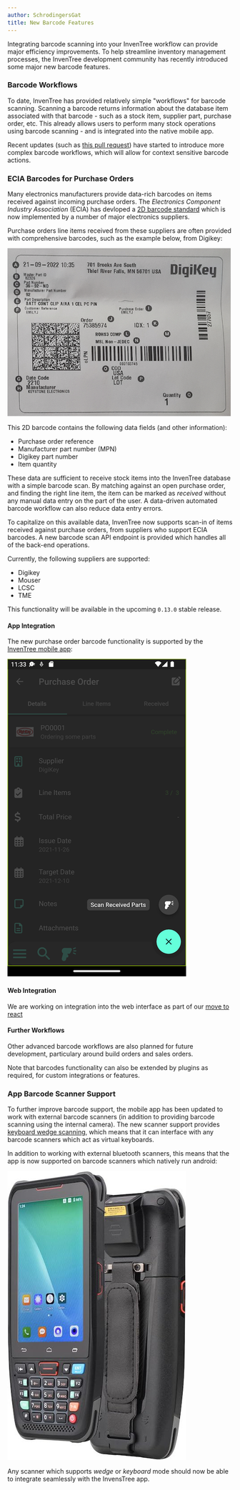 ```yaml
---
author: SchrodingersGat
title: New Barcode Features
---
```


Integrating barcode scanning into your InvenTree workflow can provide major efficiency improvements. To help streamline inventory management processes, the InvenTree development community has recently introduced some major new barcode features.

### Barcode Workflows

To date, InvenTree has provided relatively simple "workflows" for barcode scanning. Scanning a barcode returns information about the database item associated with that barcode - such as a stock item, supplier part, purchase order, etc. This already allows users to perform many stock operations using barcode scanning - and is integrated into the native mobile app.

Recent updates (such as [this pull request](https://github.com/inventree/InvenTree/pull/5509)) have started to introduce more complex barcode workflows, which will allow for context sensitive barcode actions.

### ECIA Barcodes for Purchase Orders

Many electronics manufacturers provide data-rich barcodes on items received against incoming purchase orders. The *Electronics Component Industry Association* (ECIA) has devloped a [2D barcode standard](https://ecia.identificationlabs.com) which is now implemented by a number of major electronics suppliers.

Purchase orders line items received from these suppliers are often provided with comprehensive barcodes, such as the example below, from Digikey:

![Digikey Barcode](/assets/blog/digikey-barcode.png)

This 2D barcode contains the following data fields (and other information):

- Purchase order reference
- Manufacturer part number (MPN)
- Digikey part number
- Item quantity

These data are sufficient to receive stock items into the InvenTree database with a simple barcode scan. By matching against an open purchase order, and finding the right line item, the item can be marked as *received* without any manual data entry on the part of the user. A data-driven automated barcode workflow can also reduce data entry errors.

To capitalize on this available data, InvenTree now supports scan-in of items received against purchase orders, from suppliers who support ECIA barcodes. A new barcode scan API endpoint is provided which handles all of the back-end operations.

Currently, the following suppliers are supported:

- Digikey
- Mouser
- LCSC
- TME

This functionality will be available in the upcoming `0.13.0` stable release.

#### App Integration

The new purchase order barcode functionality is supported by the [InvenTree mobile app](/extend/app.md):

![App barcode support](/assets/blog/barcode_po_actions.png)

#### Web Integration

We are working on integration into the web interface as part of our [move to react](https://github.com/inventree/InvenTree/issues/5212)

#### Further Workflows

Other advanced barcode workflows are also planned for future development, particulary around build orders and sales orders.

Note that barcodes functionality can also be extended by plugins as required, for custom integrations or features.

### App Barcode Scanner Support

To further improve barcode support, the mobile app has been updated to work with external barcode scanners (in addition to providing barcode scanning using the internal camera). The new scanner support provides [keyboard wedge scanning](https://github.com/inventree/inventree-app/pull/437), which means that it can interface with any barcode scanners which act as virtual keyboards.

In addition to working with external bluetooth scanners, this means that the app is now supported on barcode scanners which natively run android:

![Barcode scanner](/assets/blog/barcode_scanner.jpeg)

Any scanner which supports *wedge* or *keyboard* mode should now be able to integrate seamlessly with the InvensTree app.
